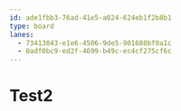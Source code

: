 ```yaml
---
id: ade1fbb3-76ad-41e5-a024-624eb1f2b8b1
type: board
lanes:
  - 73413043-e1e6-4506-9de5-901688bf0a1c
  - 0adf0bc9-ed2f-4699-b49c-ec4cf275cf6c
---
```


# Test2
